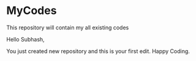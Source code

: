 # MyCodes
This repository will contain my all existing codes

Hello Subhash,

You just created new repository and this is your first edit. 
Happy Coding.
